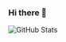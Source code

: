 ### Hi there 👋

![GitHub Stats](https://github-readme-stats.vercel.app/api?username=ZekDtonik&show_icons=true&theme=radical&count_private=true)

<!--
**ZekDtonik/ZekDtonik** is a ✨ _special_ ✨ repository because its `README.md` (this file) appears on your GitHub profile.
![GitHub Stats](https://github-readme-stats.vercel.app/api?username=ZekDtonik&show_icons=true&theme=radical&count_private=true)
Here are some ideas to get you started:

- 🔭 I’m currently working on ...
- 🌱 I’m currently learning ...
- 👯 I’m looking to collaborate on ...
- 🤔 I’m looking for help with ...
- 💬 Ask me about ...
- 📫 How to reach me: ...
- 😄 Pronouns: ...
- ⚡ Fun fact: ...
-->
